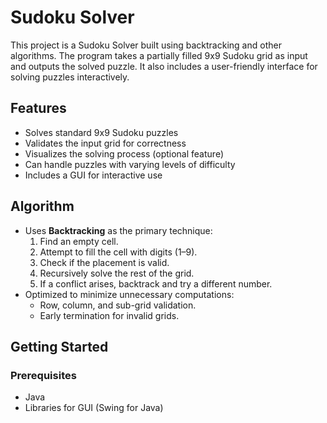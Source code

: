 # Sudoku Solver

This project is a Sudoku Solver built using backtracking and other algorithms. The program takes a partially filled 9x9 Sudoku grid as input and outputs the solved puzzle. It also includes a user-friendly interface for solving puzzles interactively.

## Features
- Solves standard 9x9 Sudoku puzzles
- Validates the input grid for correctness
- Visualizes the solving process (optional feature)
- Can handle puzzles with varying levels of difficulty
- Includes a GUI for interactive use

## Algorithm
- Uses **Backtracking** as the primary technique:
  1. Find an empty cell.
  2. Attempt to fill the cell with digits (1–9).
  3. Check if the placement is valid.
  4. Recursively solve the rest of the grid.
  5. If a conflict arises, backtrack and try a different number.
- Optimized to minimize unnecessary computations:
  - Row, column, and sub-grid validation.
  - Early termination for invalid grids.

## Getting Started
### Prerequisites
- Java
- Libraries for GUI (Swing for Java)



